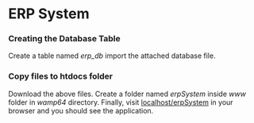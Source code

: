 # ERP System

### ****Creating the Database Table****

Create a table named *erp_db* import the attached database file.
   
### ****Copy files to htdocs folder****
  
Download the above files. Create a folder named *erpSystem* inside *www* folder in *wamp64* directory. Finally, visit [localhost/erpSystem](http://localhost/erpSystem) in your browser and you should see the application.
